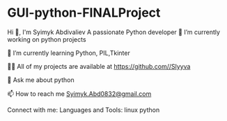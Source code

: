 # GUI-python-FINALProject
Hi 👋, I'm Syimyk Abdivaliev
A passionate Python developer
🔭 I’m currently working on python projects

🌱 I’m currently learning Python, PIL,Tkinter

👨‍💻 All of my projects are available at https://github.com//Slyyva

💬 Ask me about python

📫 How to reach me Syimyk.Abd0832@gmail.com

Connect with me:
Languages and Tools:
linux python
